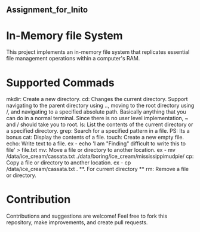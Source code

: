 ## Assignment_for_Inito

# In-Memory file System
This project implements an in-memory file system that replicates essential file management operations within a computer's RAM.

# Supported Commads
mkdir: Create a new directory.
cd: Changes the current directory. Support navigating to the parent directory using .., moving to the root directory using /, and navigating to a specified absolute path. Basically anything that you can do in a normal terminal. Since there is no user level implementation, ~ and / should take you to root.
ls: List the contents of the current directory or a specified directory.
grep: Search for a specified pattern in a file. PS: Its a bonus
cat: Display the contents of a file.
touch: Create a new empty file.
echo: Write text to a file. ex - echo 'I am "Finding" difficult to write this to file' > file.txt
mv: Move a file or directory to another location. ex - mv /data/ice_cream/cassata.txt ./data/boring/ice_cream/mississippimudpie/
cp: Copy a file or directory to another location. ex - cp /data/ice_cream/cassata.txt . **. For current directory **
rm: Remove a file or directory.

# Contribution
Contributions and suggestions are welcome! Feel free to fork this repository, make improvements, and create pull requests.
